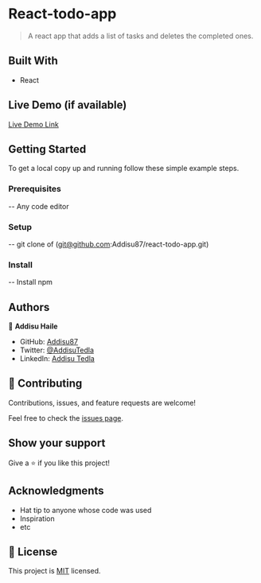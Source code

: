 # React-todo-app

> A react app that adds a list of tasks and deletes the completed ones.

## Built With

- React

## Live Demo (if available)

[Live Demo Link](https://react-todo-app-addisu87.vercel.app/)

## Getting Started

To get a local copy up and running follow these simple example steps.

### Prerequisites

-- Any code editor

### Setup

-- git clone of (git@github.com:Addisu87/react-todo-app.git)

### Install

-- Install npm

## Authors

👤 **Addisu Haile**

- GitHub: [Addisu87](https://github.com/Addisu87)
- Twitter: [@AddisuTedla](https://twitter.com/AddisuTedla)
- LinkedIn: [Addisu Tedla](www.linkedin.com/in/addisu-tedla/)

## 🤝 Contributing

Contributions, issues, and feature requests are welcome!

Feel free to check the [issues page](https://github.com/Addisu87/react-todo-app/issues).

## Show your support

Give a ⭐️ if you like this project!

## Acknowledgments

- Hat tip to anyone whose code was used
- Inspiration
- etc

## 📝 License

This project is [MIT](./MIT.md) licensed.
